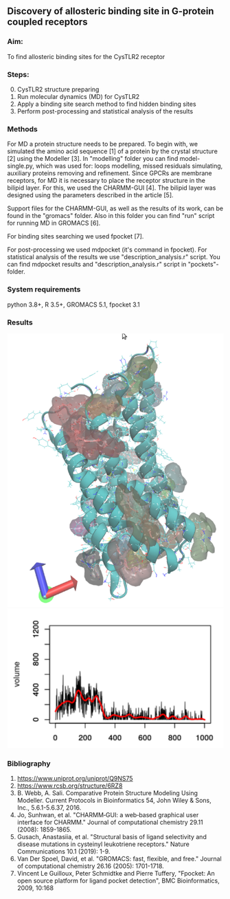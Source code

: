 ## Discovery of allosteric binding site in G-protein coupled receptors

### Aim: 
To find allosteric binding sites for the CysTLR2 receptor
### Steps:
0. CysTLR2 structure preparing
1. Run molecular dynamics (MD) for CysTLR2 
2. Apply a binding site search method to find hidden binding sites
3. Perform post-processing and statistical analysis of the results

### Methods
For MD a protein structure needs to be prepared. To begin with, we simulated the amino acid sequence [1] of a protein by the crystal structure [2] using the Modeller [3]. 
In "modelling" folder you can find model-single.py, which was used for: loops modelling, missed residuals simulating, auxiliary proteins removing and refinement.
Since GPCRs are membrane receptors, for MD it is necessary to place the receptor structure in the bilipid layer. For this, we used the CHARMM-GUI [4]. The bilipid layer was designed using the parameters described in the article [5]. 

Support files for the CHARMM-GUI, as well as the results of its work, can be found in the "gromacs" folder. Also in this folder you can find "run" script for running MD in GROMACS [6].

For binding sites searching we used fpocket [7]. 

For post-processing we used mdpocket (it's command in fpocket). For statistical analysis of the results we use "description_analysis.r" script. You can find mdpocket results and "description_analysis.r" script in "pockets"-folder.

### System requirements
python 3.8+, R 3.5+, GROMACS 5.1, fpocket 3.1

### Results

![fpocket result](all_pockets.png)
![description_analysis.r](stat_analysis.png)

### Bibliography
1. https://www.uniprot.org/uniprot/Q9NS75
2. https://www.rcsb.org/structure/6RZ8
3. B. Webb, A. Sali. Comparative Protein Structure Modeling Using Modeller. Current Protocols in Bioinformatics 54, John Wiley & Sons, Inc., 5.6.1-5.6.37, 2016.
4. Jo, Sunhwan, et al. "CHARMM‐GUI: a web‐based graphical user interface for CHARMM." Journal of computational chemistry 29.11 (2008): 1859-1865.
5. Gusach, Anastasiia, et al. "Structural basis of ligand selectivity and disease mutations in cysteinyl leukotriene receptors." Nature Communications 10.1 (2019): 1-9.
6. Van Der Spoel, David, et al. "GROMACS: fast, flexible, and free." Journal of computational chemistry 26.16 (2005): 1701-1718.
7. Vincent Le Guilloux, Peter Schmidtke and Pierre Tuffery, "Fpocket: An open source platform for ligand pocket detection", BMC Bioinformatics, 2009, 10:168


